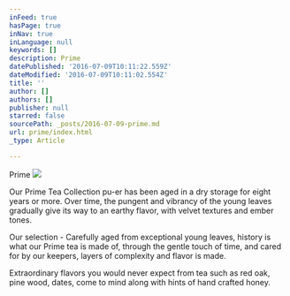 ```yaml
---
inFeed: true
hasPage: true
inNav: true
inLanguage: null
keywords: []
description: Prime
datePublished: '2016-07-09T10:11:22.559Z'
dateModified: '2016-07-09T10:11:02.554Z'
title: ''
author: []
authors: []
publisher: null
starred: false
sourcePath: _posts/2016-07-09-prime.md
url: prime/index.html
_type: Article

---
```

Prime
![](https://the-grid-user-content.s3-us-west-2.amazonaws.com/af1723eb-0906-43a9-b3c8-498a6eb0b7db.jpg)

Our Prime Tea
Collection pu-er has been aged in a dry storage for eight years or
more. Over time, the pungent and vibrancy of the young leaves gradually
give its way to an earthy flavor, with velvet textures and ember tones. 

Our selection - Carefully aged from exceptional young leaves, history is what our Prime tea is made of, through the gentle touch of time, and cared for by our keepers, layers of complexity and flavor is made. 

Extraordinary flavors
you would never expect from tea such as red oak, pine wood, dates, come to mind
along with hints of hand crafted honey.